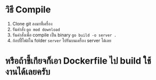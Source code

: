 # วิธี Compile

1.  Clone git ลงมาที่่เครื่อง
2.  รันคำสั่ง `go mod download`
3.  รันคำสั่งเพื่อ compile เป็น binary `go build -o server .`
4.  ก้อปปี้ไฟล์ใน folder `server` ไปรันบนเครื่อง server ได้เลย

# หรือถ้าขี้เกียจก็เอา Dockerfile ไป build ใช้งานได้เลยครับ